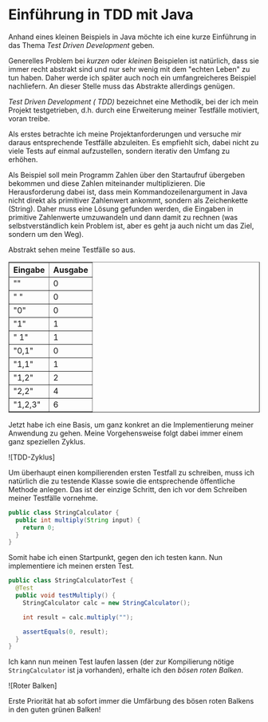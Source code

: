 # Einführung in TDD mit Java

Anhand eines kleinen Beispiels in Java möchte ich eine kurze Einführung in das Thema _Test Driven Development_ geben.

Generelles Problem bei _kurzen_ oder _kleinen_ Beispielen ist natürlich, dass sie immer recht abstrakt sind und nur sehr wenig mit dem "echten Leben" zu tun haben. Daher werde ich später auch noch ein umfangreicheres Beispiel nachliefern. An dieser Stelle muss das Abstrakte allerdings genügen.

_Test Driven Development ( TDD)_ bezeichnet eine Methodik, bei der ich mein Projekt testgetrieben, d.h. durch eine Erweiterung meiner Testfälle motiviert, voran treibe.

Als erstes betrachte ich meine Projektanforderungen und versuche mir daraus entsprechende Testfälle abzuleiten. Es empfiehlt sich, dabei nicht zu viele Tests auf einmal aufzustellen, sondern iterativ den Umfang zu erhöhen.

Als Beispiel soll mein Programm Zahlen über den Startaufruf übergeben bekommen und diese Zahlen miteinander multiplizieren. Die Herausforderung dabei ist, dass mein Kommandozeilenargument in Java nicht direkt als primitiver Zahlenwert ankommt, sondern als Zeichenkette (String). Daher muss eine Lösung gefunden werden, die Eingaben in primitive Zahlenwerte umzuwandeln und dann damit zu rechnen (was selbstverständlich kein Problem ist, aber es geht ja auch nicht um das Ziel, sondern um den Weg).

Abstrakt sehen meine Testfälle so aus.

<table border>
  <tr>
    <th>Eingabe</th>
    <th>Ausgabe</th>
  </tr>
  <tr>
    <td>""</td>
    <td>0</td>
  </tr>
  <tr>
    <td>" "</td>
    <td>0</td>
  </tr>
  <tr>
    <td>"0"</td>
    <td>0</td>
  </tr>
  <tr>
    <td>"1"</td>
    <td>1</td>
  </tr>
  <tr>
    <td>" 1"</td>
    <td>1</td>
  </tr>
  <tr>
    <td>"0,1"</td>
    <td>0</td>
  </tr>
  <tr>
    <td>"1,1"</td>
    <td>1</td>
  </tr>
  <tr>
    <td>"1,2"</td>
    <td>2</td>
  </tr>
  <tr>
    <td>"2,2"</td>
    <td>4</td>
  </tr>
  <tr>
    <td>"1,2,3"</td>
    <td>6</td>
  </tr>
</table>

Jetzt habe ich eine Basis, um ganz konkret an die Implementierung meiner Anwendung zu gehen. Meine Vorgehensweise folgt dabei immer einem ganz speziellen Zyklus.

![TDD-Zyklus]

Um überhaupt einen kompilierenden ersten Testfall zu schreiben, muss ich natürlich die zu testende Klasse sowie die entsprechende öffentliche Methode anlegen. Das ist der einzige Schritt, den ich vor dem Schreiben meiner Testfälle vornehme.

```java
public class StringCalculator {
  public int multiply(String input) {
    return 0;
  }
}
```

Somit habe ich einen Startpunkt, gegen den ich testen kann. Nun implementiere ich meinen ersten Test.

```java
public class StringCalculatorTest {
  @Test
  public void testMultiply() {
    StringCalculator calc = new StringCalculator();

    int result = calc.multiply("");

    assertEquals(0, result);
  }
}
```

Ich kann nun meinen Test laufen lassen (der zur Kompilierung nötige `StringCalculator` ist ja vorhanden), erhalte ich den _bösen roten Balken_.

![Roter Balken]

Erste Priorität hat ab sofort immer die Umfärbung des bösen roten Balkens in den guten grünen Balken!
